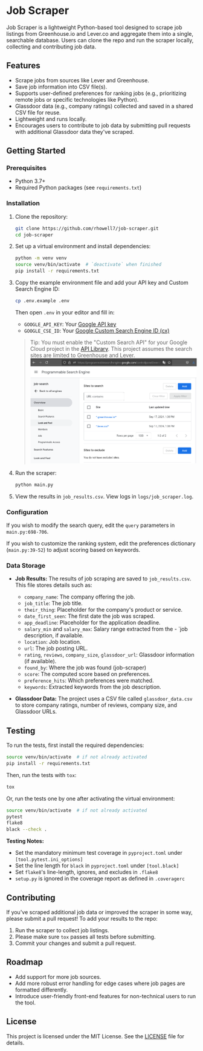 # Job Scraper

Job Scraper is a lightweight Python-based tool designed to scrape job listings from Greenhouse.io and Lever.co and aggregate them into a single, searchable database. Users can clone the repo and run the scraper locally, collecting and contributing job data.


## Features

- Scrape jobs from sources like Lever and Greenhouse.
- Save job information into CSV file(s).
- Supports user-defined preferences for ranking jobs (e.g., prioritizing remote jobs or specific technologies like Python).
- Glassdoor data (e.g., company ratings) collected and saved in a shared CSV file for reuse.
- Lightweight and runs locally.
- Encourages users to contribute to job data by submitting pull requests with additional Glassdoor data they've scraped.


## Getting Started

### Prerequisites

- Python 3.7+
- Required Python packages (see `requirements.txt`)

### Installation

1. Clone the repository:
    ```sh
    git clone https://github.com/rhowell7/job-scraper.git
    cd job-scraper
    ```
2. Set up a virtual environment and install dependencies:
    ```sh
    python -m venv venv
    source venv/bin/activate  # `deactivate` when finished
    pip install -r requirements.txt
    ```

3. Copy the example environment file and add your API key and Custom Search Engine ID:
    ```sh
    cp .env.example .env
    ```
    Then open `.env` in your editor and fill in:
    - `GOOGLE_API_KEY`: Your [Google API key](https://console.cloud.google.com/apis/credentials)
    - `GOOGLE_CSE_ID`: Your [Google Custom Search Engine ID (cx)](https://programmablesearchengine.google.com/controlpanel/all)

    > Tip: You must enable the "Custom Search API" for your Google Cloud project in the [API Library](https://console.cloud.google.com/apis/library). This project assumes the search sites are limited to Greenhouse and Lever.
![alt text](image.png)

4. Run the scraper:
    ```sh
    python main.py
    ```
5. View the results in `job_results.csv`. View logs in `logs/job_scraper.log`.


### Configuration

If you wish to modify the search query, edit the `query` parameters in `main.py:698-706`.

If you wish to customize the ranking system, edit the preferences dictionary (`main.py:39-52`) to adjust scoring based on keywords.


### Data Storage

- __Job Results:__ The results of job scraping are saved to `job_results.csv`. This file stores details such as:

    - `company_name`: The company offering the job.
    - `job_title`: The job title.
    - `their_thing`: Placeholder for the company's product or service.
    - `date_first_seen`: The first date the job was scraped.
    - `app_deadline`: Placeholder for the application deadline.
    - `salary_min` and `salary_max`: Salary range extracted from the - `job description, if available.
    - `location`: Job location.
    - `url`: The job posting URL.
    - `rating`, `reviews`,  `company_size`, `glassdoor_url`: Glassdoor information (if available).
    - `found_by`: Where the job was found (job-scraper)
    - `score`: The computed score based on preferences.
    - `preference_hits`: Which preferences were matched.
    - `keywords`: Extracted keywords from the job description.

- __Glassdoor Data:__ The project uses a CSV file called `glassdoor_data.csv` to store company ratings, number of reviews, company size, and Glassdoor URLs.


## Testing

To run the tests, first install the required dependencies:
```sh
source venv/bin/activate  # if not already activated
pip install -r requirements.txt
```

Then, run the tests with `tox`:
```sh
tox
```

Or, run the tests one by one after activating the virtual environment:
```sh
source venv/bin/activate  # if not already activated
pytest
flake8
black --check .
```

__Testing Notes:__
- Set the mandatory minimum test coverage in `pyproject.toml` under `[tool.pytest.ini_options]`
- Set the line length for `black` in `pyproject.toml` under `[tool.black]`
- Set `flake8`'s line-length, ignores, and excludes in `.flake8`
- `setup.py` is ignored in the coverage report as defined in `.coveragerc`


## Contributing

If you've scraped additional job data or improved the scraper in some way, please submit a pull request! To add your results to the repo:

1. Run the scraper to collect job listings.
2. Please make sure `tox` passes all tests before submitting.
3. Commit your changes and submit a pull request.


## Roadmap

- Add support for more job sources.
- Add more robust error handling for edge cases where job pages are formatted differently.
- Introduce user-friendly front-end features for non-technical users to run the tool.


## License

This project is licensed under the MIT License. See the [LICENSE](LICENSE) file for details.
